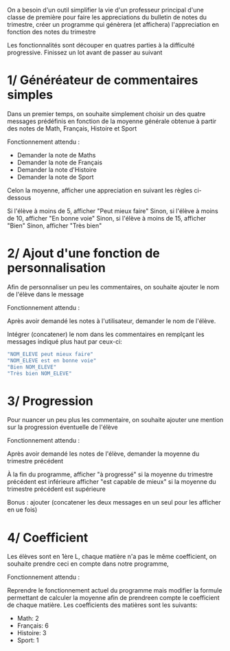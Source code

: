 On a besoin d'un outil simplifier la vie d'un professeur principal d'une classe de première pour faire les appreciations du bulletin de notes du trimestre, 
créer un programme qui génèrera (et affichera) l'appreciation en fonction des notes du trimestre

Les fonctionnalités sont découper en quatres parties à la difficulté progressive.
Finissez un lot avant de passer au suivant

# 1/ Généréateur de commentaires simples

Dans un premier temps, on souhaite simplement choisir un des quatre messages prédéfinis en fonction de la moyenne générale obtenue à partir des notes de Math, Français, Histoire et Sport 



Fonctionnement attendu :
 - Demander la note de Maths
 - Demander la note de Français
 - Demander la note d'Histoire
 - Demander la note de Sport

Celon la moyenne, afficher une appreciation en suivant les règles ci-dessous

Si l'élève à moins de 5, afficher "Peut mieux faire"
Sinon, si l'élève à moins de 10, afficher "En bonne voie"
Sinon, si l'élève à moins de 15, afficher "Bien"
Sinon, afficher "Très bien"



# 2/ Ajout d'une fonction de personnalisation

Afin de personnaliser un peu les commentaires, on souhaite ajouter le nom de l'élève dans le message


Fonctionnement attendu :

Après avoir demandé les notes à l'utilisateur, demander le nom de l'élève.

Intégrer (concatener) le nom dans les commentaires en remplçant les messages indiqué plus haut par ceux-ci:

```js
"NOM_ELEVE peut mieux faire"
"NOM_ELEVE est en bonne voie"
"Bien NOM_ELEVE"
"Très bien NOM_ELEVE"
```

# 3/ Progression

Pour nuancer un peu plus les commentaire, on souhaite ajouter une mention sur la progression éventuelle de l'élève

Fonctionnement attendu :

Après avoir demandé les notes de l'élève, demander la moyenne du trimestre précédent

À la fin du programme, afficher "à progressé" si la moyenne du trimestre précédent est inférieure afficher "est capable de mieux" si la moyenne du trimestre précédent est supérieure


Bonus : ajouter (concatener les deux messages en un seul pour les afficher en ue fois)

# 4/ Coefficient

Les élèves sont en 1ère L, chaque matière n'a pas le même coefficient, on souhaite prendre ceci en compte dans notre programme,


Fonctionnement attendu :

Reprendre le fonctionnement actuel du programme mais modifier la formule permettant de calculer la moyenne afin de prendreen compte le coefficient de chaque matière.
Les coefficients des matières sont les suivants:
 - Math: 2
 - Français: 6
 - Histoire: 3
 - Sport: 1
